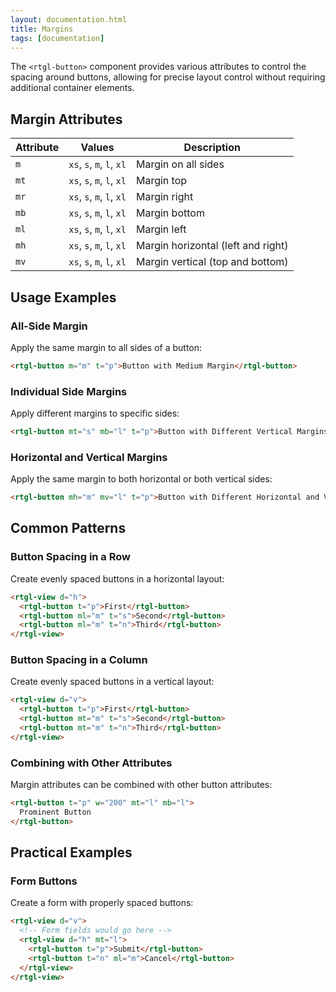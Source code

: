 ```yaml
---
layout: documentation.html
title: Margins
tags: [documentation]
---
```


The `<rtgl-button>` component provides various attributes to control the spacing around buttons, allowing for precise layout control without requiring additional container elements.

## Margin Attributes

| Attribute | Values | Description |
|-----------|--------|-------------|
| `m` | `xs`, `s`, `m`, `l`, `xl` | Margin on all sides |
| `mt` | `xs`, `s`, `m`, `l`, `xl` | Margin top |
| `mr` | `xs`, `s`, `m`, `l`, `xl` | Margin right |
| `mb` | `xs`, `s`, `m`, `l`, `xl` | Margin bottom |
| `ml` | `xs`, `s`, `m`, `l`, `xl` | Margin left |
| `mh` | `xs`, `s`, `m`, `l`, `xl` | Margin horizontal (left and right) |
| `mv` | `xs`, `s`, `m`, `l`, `xl` | Margin vertical (top and bottom) |


## Usage Examples

### All-Side Margin

Apply the same margin to all sides of a button:

```html
<rtgl-button m="m" t="p">Button with Medium Margin</rtgl-button>
```

### Individual Side Margins

Apply different margins to specific sides:

```html
<rtgl-button mt="s" mb="l" t="p">Button with Different Vertical Margins</rtgl-button>
```

### Horizontal and Vertical Margins

Apply the same margin to both horizontal or both vertical sides:

```html
<rtgl-button mh="m" mv="l" t="p">Button with Different Horizontal and Vertical Margins</rtgl-button>
```

## Common Patterns

### Button Spacing in a Row

Create evenly spaced buttons in a horizontal layout:

```html
<rtgl-view d="h">
  <rtgl-button t="p">First</rtgl-button>
  <rtgl-button ml="m" t="s">Second</rtgl-button>
  <rtgl-button ml="m" t="n">Third</rtgl-button>
</rtgl-view>
```

### Button Spacing in a Column

Create evenly spaced buttons in a vertical layout:

```html
<rtgl-view d="v">
  <rtgl-button t="p">First</rtgl-button>
  <rtgl-button mt="m" t="s">Second</rtgl-button>
  <rtgl-button mt="m" t="n">Third</rtgl-button>
</rtgl-view>
```

### Combining with Other Attributes

Margin attributes can be combined with other button attributes:

```html
<rtgl-button t="p" w="200" mt="l" mb="l">
  Prominent Button
</rtgl-button>
```

## Practical Examples

### Form Buttons

Create a form with properly spaced buttons:

```html
<rtgl-view d="v">
  <!-- Form fields would go here -->
  <rtgl-view d="h" mt="l">
    <rtgl-button t="p">Submit</rtgl-button>
    <rtgl-button t="n" ml="m">Cancel</rtgl-button>
  </rtgl-view>
</rtgl-view>
```
